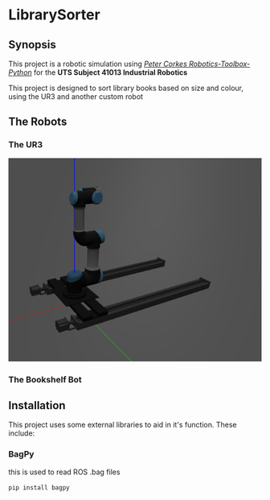 # LibrarySorter

## Synopsis

This project is a robotic simulation using *[Peter Corkes Robotics-Toolbox-Python](https://github.com/petercorke/robotics-toolbox-python "Robotics Toolbox")* for the **UTS Subject 41013 Industrial Robotics**

This project is designed to sort library books based on size and colour, using the UR3 and another custom robot

## The Robots

### The UR3

![temp image](/Docs/Figs/tempimg.png "temp image")

### The Bookshelf Bot

## Installation

This project uses some external libraries to aid in it's function. These include:

### BagPy

this is used to read ROS .bag files

```shell script
pip install bagpy
```
